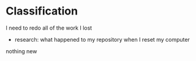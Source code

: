# Classification
I need to redo all of the work I lost 

- research: what happened to my repository when I reset my computer

nothing new